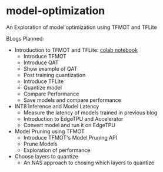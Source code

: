 # model-optimization
An Exploration of model optimization using TFMOT and TFLite


BLogs Planned:
- Introduction to TFMOT and TFLite: [colab notebook](https://colab.research.google.com/drive/1-xiwp2s1Oir8sNh-Utnj60yAtpjwDaUr?usp=sharing)
    - Introduce TFMOT
    - Introduce QAT
    - Show example of QAT
    - Post training quantization
    - Introduce TFLite
    - Quantize model
    - Compare Performance
    - Save models and compare performance
- INT8 Inference and Model Latency
    - Measure the latency of models trained in previous blog
    - Introduction to EdgeTPU and Accelerator
    - Convert model and run it on EdgeTPU
- Model Pruning using TFMOT
    - Introduce TFMOT's Model Pruning API
    - Prune Models
    - Exploration of performance
- Choose layers to quantize
    - An NAS approach to chosing which layers to quantize
